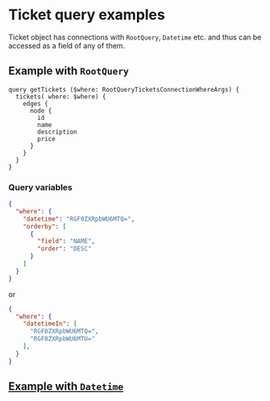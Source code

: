 # Ticket query examples

Ticket object has connections with `RootQuery`, `Datetime` etc. and thus can be accessed as a field of any of them.

## Example with `RootQuery`

```gql
query getTickets ($where: RootQueryTicketsConnectionWhereArgs) {
  tickets( where: $where) {
    edges {
      node {
        id
        name
        description
        price
      }
    }
  }
}
```

### Query variables

```json
{
  "where": {
    "datetime": "RGF0ZXRpbWU6MTQ=",
    "orderby": [
      {
        "field": "NAME",
        "order": "DESC"
      }
    ]
  }
}
```

or

```json
{
  "where": {
    "datetimeIn": [
      "RGF0ZXRpbWU6MTQ=",
      "RGF0ZXRpbWU6MTU="
    ],
  }
}
```

## [Example with `Datetime`](datetime.md)
